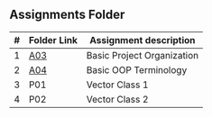 ## Assignments Folder

|   #   | Folder Link |   Assignment description   |
| :---: | ----------- | -------------------------- |
|   1   |     [A03](https://github.com/michelle083/2143_OOP_Michelle/tree/main/Assignments/A03)     | Basic Project Organization |
|   2   |     [A04](https://github.com/michelle083/2143_OOP_Michelle/tree/main/Assignments/A04)     |    Basic OOP Terminology   |
|   3   |     P01     |      Vector Class 1        |
|   4   |     P02     |      Vector Class 2        |          
